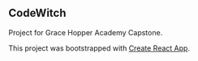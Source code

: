 ## CodeWitch
Project for Grace Hopper Academy Capstone.

This project was bootstrapped with [Create React App](https://github.com/facebookincubator/create-react-app).
